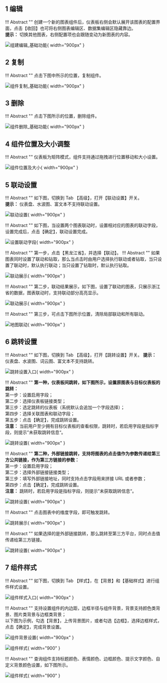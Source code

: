 ## 1 编辑

!!! Abstract ""
	创建一个新的图表组件后，仪表板右侧会默认展开该图表的配置界面，点击【收回】也可将右侧图表编辑区、数据集编辑区隐藏靠边。  
	**提示：** 切换其他图表，右侧配置项也会跟随变动为新图表的内容。

![组建编辑_基础功能](../img/dashboard_generation/2.0组建编辑基础功能.png){ width="900px" }

## 2 复制

!!! Abstract ""
	点击下图中所示的位置，复制组件。

![组件复制_基础功能](../img/dashboard_generation/2.0视图复制.png){ width="900px" }


## 3 删除

!!! Abstract ""
	点击下图所示的位置，删除组件。

![组件删除_基础功能](../img/dashboard_generation/2.0视图删除.png){ width="900px" }


## 4 组件位置及大小调整

!!! Abstract ""
	仪表板为矩阵模式，组件支持通过拖拽进行位置移动和大小设置。

![组件位置及大小](../img/dashboard_generation/2.0仪表板视图设置大小.png){ width="900px" }

## 5 联动设置

!!! Abstract ""
	如下图，切换到 Tab 【高级】，打开【联动设置】开关。  
	**提示：** 仪表盘、水波图、富文本不支持联动设置。

![联动设置](../img/dashboard_generation/2.0仪表板视图联动.png){ width="900px" }

!!! Abstract ""
	如下图，当设置两个图表联动时，设置相对应的图表的联动字段，设置完成后，点击【确定】，联动设置完成。

![设置联动字段](../img/dashboard_generation/2.0仪表板进行联动设置.png){ width="900px" }

!!! Abstract ""
	第一步，点击【黑龙江省】，并选择【联动】。
!!! Abstract ""
	如果图表同时设置了联动和钻取，那么当点击时由用户选择执行联动或者钻取，当只设置了联动时，默认执行联动；当只设置了钻取时，默认执行钻取。

![联动展示](../img/dashboard_generation/2.0点击联动按钮.png){ width="900px" }

!!! Abstract ""
	第二步，联动结果展示，如下图，设置了联动的图表，只展示浙江省的数据，图表联动时，支持联动部分高亮显示。

![联动展示](../img/dashboard_generation/2.0仪表板联动效果.png){ width="900px" }

!!! Abstract ""
	第三步，可点击下图所示位置，清除局部联动和所有联动。

![地图联动](../img/dashboard_generation/2.0仪表板联动效果清除.png){ width="900px" }

## 6 跳转设置

!!! Abstract ""
	如下图，切换到 Tab 【高级】，打开【跳转设置】开关。
	**提示：** 仪表盘、水波图、词云图、富文本不支持跳转。

![跳转设置入口](../img/dashboard_generation/2.0仪表板进行跳转设置.png){ width="900px" }

!!! Abstract ""
	**第一种，仪表板间跳转，如下图所示，设置原图表与目标仪表板的跳转：**  
	第一步：设置启用字段；  
	第二步：选择仪表板链接类型；  
	第三步：选定跳转的仪表板（系统默认会追加一个字段选择）；  
	第四步：选择关联图表和联动字段；  
	第五步：点击【确定】，完成跳转设置。  
	**注意：** 当前用户至少拥有目标仪表板的查看权限，跳转时，若启用字段是指标字段，则提示”未获取跳转信息“。

![跳转设置](../img/dashboard_generation/2.0仪表板进行跳转.png){ width="900px" }

!!! Abstract ""
	**第二种，外部链接跳转，支持将图表的点击值作为参数传递给第三方公共链接，作为第三方链接的参数：**  
	第一步：设置启用字段；  
	第二步：选择外部链接链接类型；  
	第三步：填写外部链接地址，同时支持点击字段用来拼接 URL 或者参数；  
	第四步：点击【确定】，完成跳转设置。  
	**注意：** 跳转时，若启用字段是指标字段，则提示”未获取跳转信息“。 

![跳转设置](../img/dashboard_generation/2.0仪表板跳转外部链接.png){ width="900px" }

!!! Abstract ""
	点击图表中的维度字段，即可触发跳转。

![跳转展示](../img/dashboard_generation/2.0点击跳转按钮.png){ width="900px" }


!!! Abstract ""
	如果选择的是外部链接跳转，那么跳转至第三方平台，同时点击值传递给第三方链接。

![跳转设置](../img/dashboard_generation/跳转结果_外部链接.png){ width="900px" }

## 7 组件样式

!!! Abstract ""
	如下图，切换到 Tab 【样式】，在【背景】和【基础样式】进行组件样式设置。

![组件样式入口](../img/dashboard_generation/2.0仪表板组件样式.png){ width="900px" }

!!! Abstract ""
	支持设置组件的内边距，边框半径与组件背景，背景支持颜色类背景、图片类背景与边框类背景；  
	以下图为示例，勾选【背景】，上传背景图片，或者勾选【边框】，选择边框样式，点击【确定】，完成背景设置。

![组件背景设置](../img/dashboard_generation/2.0仪表板组件图片边框.png){ width="900px" }

![组件样式](../img/dashboard_generation/2.0仪表板组件边框选择.png){ width="900" }

!!! Abstract ""
	查询组件支持标题颜色、表情颜色、边框颜色、提示文字颜色、自定义背景颜色设置，如下图所示。

![组件样式](../img/dashboard_generation/2.0查询组件样式设置.png){ width="900" }



